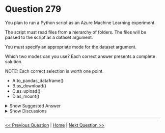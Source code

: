 # Question 279

You plan to run a Python script as an Azure Machine Learning experiment.

The script must read files from a hierarchy of folders. The files will be passed to the script as a dataset argument.

You must specify an appropriate mode for the dataset argument.

Which two modes can you use? Each correct answer presents a complete solution.

NOTE: Each correct selection is worth one point.

* A.to_pandas_dataframe()
* B.as_download()
* C.as_upload()
* D.as_mount()

<details>
  <summary>Show Suggested Answer</summary>

  <strong>D</strong><br>

</details>

<details>
  <summary>Show Discussions</summary>

<blockquote><p><strong>exam_monkey1234</strong> <code>(Fri 02 Jul 2021 11:08)</code> - <em>Upvotes: 33</em></p><p>Should have 2 answers right? I thought B and D.</p></blockquote>
<blockquote><p><strong>ML_Novice</strong> <code>(Thu 18 Nov 2021 16:43)</code> - <em>Upvotes: 1</em></p><p>Could you explain why please?</p></blockquote>
<blockquote><p><strong>azurecert2021</strong> <code>(Sat 10 Jul 2021 15:12)</code> - <em>Upvotes: 8</em></p><p>yes correct answer should B and D</p></blockquote>
<blockquote><p><strong>ljljljlj</strong> <code>(Sun 11 Jul 2021 14:15)</code> - <em>Upvotes: 6</em></p><p>On exam 2021/7/10</p></blockquote>
<blockquote><p><strong>ferdcoz</strong> <code>(Tue 17 Dec 2024 15:17)</code> - <em>Upvotes: 1</em></p><p>B and D since it&#x27;s asking for two modes</p></blockquote>
<blockquote><p><strong>D0ktor</strong> <code>(Tue 19 Nov 2024 17:54)</code> - <em>Upvotes: 1</em></p><p>B and D</p></blockquote>
<blockquote><p><strong>evangelist</strong> <code>(Sat 08 Jun 2024 06:37)</code> - <em>Upvotes: 1</em></p><p>B and D</p></blockquote>
<blockquote><p><strong>james2033</strong> <code>(Fri 20 Oct 2023 04:14)</code> - <em>Upvotes: 1</em></p><p>Correct answer: B, D

azureml.data.FileDataSet.as_mount() --&gt; https://learn.microsoft.com/en-us/python/api/azureml-core/azureml.data.filedataset?view=azure-ml-py#azureml-data-filedataset-as-mount

azureml.data.FileDataSet.as_download() --&gt; https://learn.microsoft.com/en-us/python/api/azureml-core/azureml.data.filedataset?view=azure-ml-py#azureml-data-filedataset-as-download

to_pandas_dataframe() and as_upload() are fiction, they are not existing.</p></blockquote>
<blockquote><p><strong>phdykd</strong> <code>(Wed 22 Feb 2023 01:36)</code> - <em>Upvotes: 1</em></p><p>C. as_upload() and D. as_mount()</p></blockquote>
<blockquote><p><strong>RamundiGR</strong> <code>(Fri 20 Jan 2023 17:20)</code> - <em>Upvotes: 1</em></p><p>You should highlight 2 Answers not just one</p></blockquote>
<blockquote><p><strong>therealola</strong> <code>(Sat 18 Jun 2022 01:48)</code> - <em>Upvotes: 1</em></p><p>On exam 18-06-22
----------
B &amp; D</p></blockquote>
<blockquote><p><strong>ning</strong> <code>(Wed 08 Jun 2022 11:05)</code> - <em>Upvotes: 1</em></p><p>B&amp;D, mount only for linux, and download is for all</p></blockquote>
<blockquote><p><strong>hargur</strong> <code>(Wed 20 Oct 2021 09:52)</code> - <em>Upvotes: 3</em></p><p>on 19Oct2021</p></blockquote>
<blockquote><p><strong>TomFinch</strong> <code>(Fri 20 Aug 2021 18:52)</code> - <em>Upvotes: 3</em></p><p>Answer - B &amp; D</p></blockquote>
<blockquote><p><strong>NickData90</strong> <code>(Sun 08 Aug 2021 07:27)</code> - <em>Upvotes: 2</em></p><p>B &amp; D
as_download: downloads the dataset
as_mount: provides a reference to the dataset</p></blockquote>
<blockquote><p><strong>slash_nyk</strong> <code>(Fri 16 Jul 2021 10:05)</code> - <em>Upvotes: 2</em></p><p>B &amp; D are the answers</p></blockquote>
<blockquote><p><strong>slash_nyk</strong> <code>(Sat 10 Jul 2021 09:21)</code> - <em>Upvotes: 2</em></p><p>I agree that B and D should be the correct answe</p></blockquote>

</details>

---

[<< Previous Question](question_278.md) | [Home](/index.md) | [Next Question >>](question_280.md)
